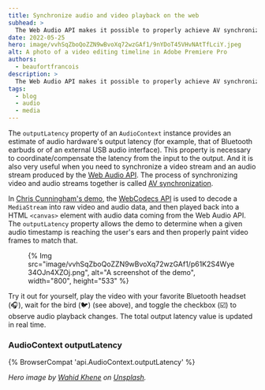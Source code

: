 ```yaml
---
title: Synchronize audio and video playback on the web
subhead: >
  The Web Audio API makes it possible to properly achieve AV synchronization.
date: 2022-05-25
hero: image/vvhSqZboQoZZN9wBvoXq72wzGAf1/9nYDoT45VHvNAtTfLciY.jpeg
alt: A photo of a video editing timeline in Adobe Premiere Pro
authors: 
  - beaufortfrancois
description: >
  The Web Audio API makes it possible to properly achieve AV synchronization.
tags:
  - blog
  - audio
  - media
---
```


The `outputLatency` property of an `AudioContext` instance provides an estimate of audio hardware's output latency (for example, that of Bluetooth earbuds or of an external USB audio interface). This property is necessary to coordinate/compensate the latency from the input to the output. And it is also very useful when you need to synchronize a video stream and an audio stream produced by the [Web Audio API](https://developer.mozilla.org/docs/Web/API/Web_Audio_API). The process of synchronizing video and audio streams together is called [AV synchronization](https://en.wikipedia.org/wiki/Audio-to-video_synchronization).

In [Chris Cunningham's demo](https://github.com/chcunningham/wc-talk#simple_video_playerhtml-live-demo), the [WebCodecs API](https://developer.mozilla.org/docs/Web/API/WebCodecs_API) is used to decode a `MediaStream` into raw video and audio data, and then played back into a HTML `<canvas>` element with audio data coming from the Web Audio API. The `outputLatency` property allows the demo to determine when a given audio timestamp is reaching the user's ears and then properly paint video frames to match that.

<figure>
  {% Img src="image/vvhSqZboQoZZN9wBvoXq72wzGAf1/p61K2S4Wye34OJn4XZOj.png", alt="A screenshot of the demo", width="800", height="533" %}
</figure>

Try it out for yourself, play the video with your favorite Bluetooth headset (🎧), wait for the bird (🐦) (see above), and toggle the checkbox (☑️) to observe audio playback changes. The total output latency value is updated in real time.

### AudioContext outputLatency

{% BrowserCompat 'api.AudioContext.outputLatency' %}

_Hero image by [Wahid Khene](https://unsplash.com/@wahidkhene) on [Unsplash](https://unsplash.com/photos/iKdQCIiSMlQ)._
  
